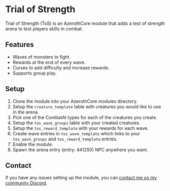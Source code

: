 # Trial of Strength
Trial of Strength (ToS) is an AzerothCore module that adds a test of strength arena to test players skills in combat.

## Features
- Waves of monsters to fight.
- Rewards at the end of every wave.
- Curses to add difficulty and increase rewards.
- Supports group play.

## Setup
1. Clone the module into your AzerothCore modules directory.
2. Setup the `creature_template` table with creatures you would like to use in the arena.
3. Pick one of the CombatAI types for each of the creatures you create.
4. Setup the `tos_wave_groups` table with your created creatures.
5. Setup the `tos_reward_template` with your rewards for each wave.
6. Create wave entries in `tos_wave_template` which links to your `tos_wave_groups` and `tos_reward_template` entries.
7. Enable the module.
8. Spawn the arena entry (entry: 441250) NPC anywhere you want.

## Contact
If you have any issues setting up the module, you can [contact me on my community Discord](https://discord.gg/xdVPGcpJ8C).
